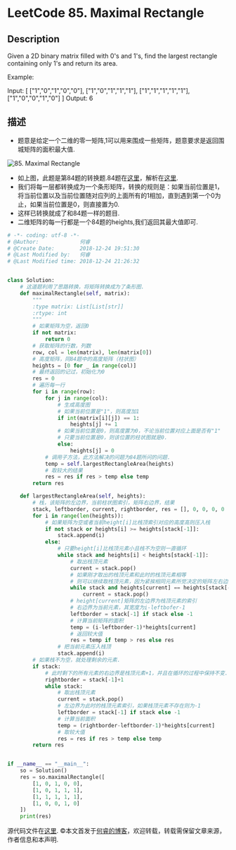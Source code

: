 # LeetCode 85. Maximal Rectangle

## Description

Given a 2D binary matrix filled with 0's and 1's, find the largest rectangle containing only 1's and return its area.

Example:

Input:
[
  ["1","0","1","0","0"],
  ["1","0","1","1","1"],
  ["1","1","1","1","1"],
  ["1","0","0","1","0"]
]
Output: 6

## 描述

* 题意是给定一个二维的零一矩阵,1可以用来围成一些矩阵，题意要求是返回围城矩阵的面积最大值.

![85. Maximal Rectangle](https://wp.me/aaizn9-WH)

* 如上图，此题是第84题的转换题.84题在[这里](https://leetcode.com/problems/largest-rectangle-in-histogram)，解析在[这里](https://www.ruicore.cn/leetcode-84-largest-rectangle-in-histogram/).
* 我们将每一层都转换成为一个条形矩阵，转换的规则是：如果当前位置是1，将当前位置以及当前位置随对应列的上面所有的1相加，直到遇到第一个0为止，如果当前位置是0，则直接置为0.
* 这样已转换就成了和84题一样的题目.
* 二维矩阵的每一行都是一个84题的heights,我们返回其最大值即可.

```python
# -*- coding: utf-8 -*-
# @Author:             何睿
# @Create Date:        2018-12-24 19:51:30
# @Last Modified by:   何睿
# @Last Modified time: 2018-12-24 21:26:32


class Solution:
    # 这道题利用了思路转换，将矩阵转换成为了条形图.
    def maximalRectangle(self, matrix):
        """
        :type matrix: List[List[str]]
        :rtype: int
        """
        # 如果矩阵为空，返回0
        if not matrix:
            return 0
        # 获取矩阵的行数，列数
        row, col = len(matrix), len(matrix[0])
        # 高度矩阵，同84题中的高度矩阵（柱状图）
        heights = [0 for _ in range(col)]
        # 最终返回的记过，初始化为0
        res = 0
        # 遍历每一行
        for i in range(row):
            for j in range(col):
                # 生成高度图
                # 如果当前位置是"1"，则高度加1
                if int(matrix[i][j]) == 1:
                    heights[j] += 1
                # 如果当前位置是0，则高度置为0，不论当前位置对应上面是否有"1"
                # 只要当前位置是0，则该位置的柱状图就是0.
                else:
                    heights[j] = 0
            # 调用子方法，此方法解决的问题为84题所问的问题.
            temp = self.largestRectangleArea(heights)
            # 取较大的结果
            res = res if res > temp else temp
        return res

    def largestRectangleArea(self, heights):
        # 栈，该矩阵的左边界，当前柱状图索引，矩阵右边界，结果
        stack, leftborder, current, rightborder, res = [], 0, 0, 0, 0
        for i in range(len(heights)):
            # 如果矩阵为空或者当前height[i]比栈顶索引对应的高度高则压入栈
            if not stack or heights[i] >= heights[stack[-1]]:
                stack.append(i)
            else:
                # 只要height[i]比栈顶元素小且栈不为空则一直循环
                while stack and heights[i] < heights[stack[-1]]:
                    # 取出栈顶元素
                    current = stack.pop()
                    # 如果刚才取出的栈顶元素和此时的栈顶元素相等
                    # 则可以继续取栈顶元素，因为紧挨相同元素所觉决定的矩阵左右边界相等
                    while stack and heights[current] == heights[stack[-1]]:
                        current = stack.pop()
                    # height[current]矩阵的左边界为栈顶元素的索引
                    # 右边界为当前元素，其宽度为i-leftbofer-1
                    leftborder = stack[-1] if stack else -1
                    # 计算当前矩阵的面积
                    temp = (i-leftborder-1)*heights[current]
                    # 返回较大值
                    res = temp if temp > res else res
                # 把当前元素压入栈顶
                stack.append(i)
        # 如果栈不为空，就处理剩余的元素.
        if stack:
            # 此时剩下的所有元素的右边界是栈顶元素+1，并且在循环的过程中保持不变.
            rightborder = stack[-1]+1
            while stack:
                # 取出栈顶元素
                current = stack.pop()
                # 左边界为此时的栈顶元素索引，如果栈顶元素不存在则为-1
                leftborder = stack[-1] if stack else -1
                # 计算当前面积
                temp = (rightborder-leftborder-1)*heights[current]
                # 取较大值
                res = res if res > temp else temp
        return res


if __name__ == "__main__":
    so = Solution()
    res = so.maximalRectangle([
        [1, 0, 1, 0, 0],
        [1, 0, 1, 1, 1],
        [1, 1, 1, 1, 1],
        [1, 0, 0, 1, 0]
    ])
    print(res)
```

源代码文件在[这里](https://github.com/ruicore/Algorithm/blob/master/Leetcode/2018-12-24-85-Maximal-Rectangle.py).
©本文首发于[何睿的博客](https://www.ruicore.cn/leetcode-85-maximal-rectangle/)，欢迎转载，转载需保留文章来源，作者信息和本声明.
